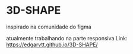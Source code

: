 # 3D-SHAPE
inspirado na comunidade do figma

atualmente trabalhando na parte responsiva
Link: https://edgarvtt.github.io/3D-SHAPE/
